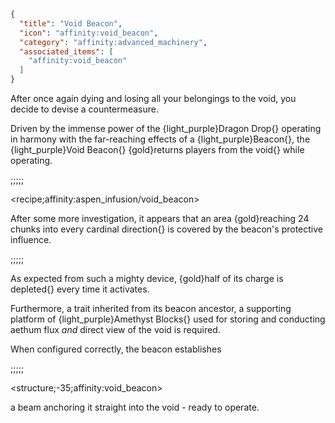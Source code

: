 ```json
{
  "title": "Void Beacon",
  "icon": "affinity:void_beacon",
  "category": "affinity:advanced_machinery",
  "associated_items": [
    "affinity:void_beacon"
  ]
}
```

After once again dying and losing all your belongings to the void, you decide to devise a countermeasure.


Driven by the immense power of the {light_purple}Dragon Drop{} operating in harmony with the far-reaching effects of a 
{light_purple}Beacon{}, the {light_purple}Void Beacon{} {gold}returns players from the void{} while operating. 

;;;;;

<recipe;affinity:aspen_infusion/void_beacon>

After some more investigation, it appears that an area {gold}reaching 24 chunks into every cardinal direction{} is
covered by the beacon's protective influence.

;;;;;

As expected from such a mighty device, {gold}half of its charge is depleted{} every time it activates. 


Furthermore, a trait inherited from its beacon ancestor, a supporting platform of {light_purple}Amethyst Blocks{} 
used for storing and conducting aethum flux *and* direct view of the void is required.


When configured correctly, the beacon establishes

;;;;;

<structure;-35;affinity:void_beacon>

a beam anchoring it straight into the void - ready to operate.
